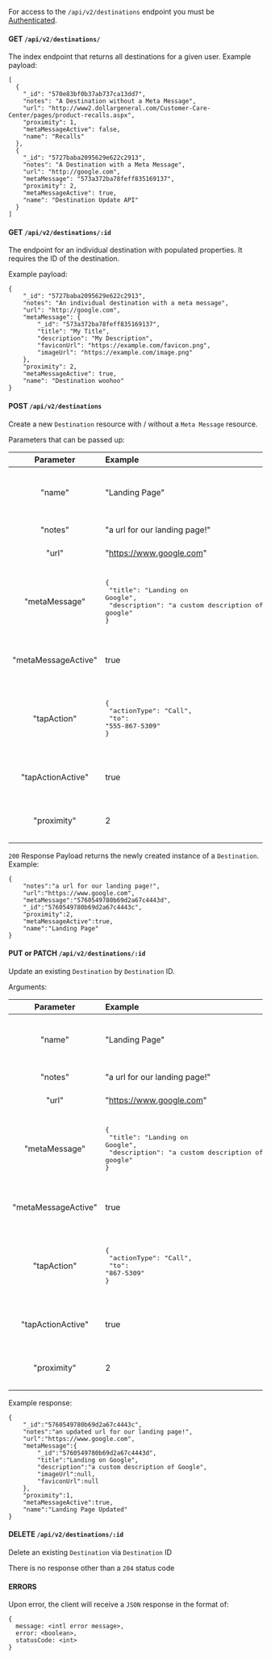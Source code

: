 For access to the `/api/v2/destinations` endpoint you must be [Authenticated](https://github.com/bkon-connect/phy-api-docs/wiki/Authentication).

#### GET `/api/v2/destinations/`

The index endpoint that returns all destinations for a given user.  Example payload:

```
[
  {
    "_id": "570e83bf0b37ab737ca13dd7",
    "notes": "A Destination without a Meta Message",
    "url": "http://www2.dollargeneral.com/Customer-Care-Center/pages/product-recalls.aspx",
    "proximity": 1,
    "metaMessageActive": false,
    "name": "Recalls"
  },
  {
    "_id": "5727baba2095629e622c2913",
    "notes": "A Destination with a Meta Message",
    "url": "http://google.com",
    "metaMessage": "573a372ba78feff835169137",
    "proximity": 2,
    "metaMessageActive": true,
    "name": "Destination Update API"
  }
]
```

#### GET `/api/v2/destinations/:id`

The endpoint for an individual destination with populated properties. It requires the ID of the destination.

Example payload:

```
{
    "_id": "5727baba2095629e622c2913",
    "notes": "An individual destination with a meta message",
    "url": "http://google.com",
    "metaMessage": {
        "_id": "573a372ba78feff835169137",
        "title": "My Title",
        "description": "My Description",
        "faviconUrl": "https://example.com/favicon.png",
        "imageUrl": "https://example.com/image.png"
    },
    "proximity": 2,
    "metaMessageActive": true,
    "name": "Destination woohoo"
}
```

#### POST `/api/v2/destinations`

Create a new `Destination` resource with / without a `Meta Message` resource.

Parameters that can be passed up:

|Parameter|Example|Notes|
|:---:|:---|:---:|
|"name"|"Landing Page"|`String` defaults to "My Destination" - Optional|
|"notes"|"a url for our landing page!"|`String` - Optional.|
|"url"|"https://www.google.com"|`String` - Required.|
|"metaMessage"|<pre>{<br> "title": "Landing on Google",<br> "description": "a custom description of google"<br>}</pre>|`Object` - Optional.  See [CoverCard](https://github.com/bkon-connect/phy-api-docs/wiki/CoverCards)™ API docs for more options|
|"metaMessageActive"|true|`Boolean` - defaults to `false`.  Optional.|
|"tapAction"|<pre>{<br> "actionType": "Call",<br> "to": "555-867-5309"</br>}</pre>|`Object` - Optional.  See [Tap Actions API docs](https://github.com/bkon-connect/phy-api-docs/wiki/Tap-Actions) for more options|
|"tapActionActive"|true|`Boolean` - defaults to `false`.  Optional.|
|"proximity"|2|`Int` - defaults to `2`.  Can be `-1`, `0`, `1`, `2`|

`200` Response Payload returns the newly created instance of a `Destination`.  Example:

```
{
    "notes":"a url for our landing page!",
    "url":"https://www.google.com",
    "metaMessage":"5760549780b69d2a67c4443d",
    "_id":"5760549780b69d2a67c4443c",
    "proximity":2,
    "metaMessageActive":true,
    "name":"Landing Page"
}
```

#### PUT or PATCH `/api/v2/destinations/:id`

Update an existing `Destination` by `Destination` ID.

Arguments:

|Parameter|Example|Notes|
|:---:|:---|:---:|
|"name"|"Landing Page"|`String` defaults to "My Destination" - Optional|
|"notes"|"a url for our landing page!"|`String` - Optional.|
|"url"|"https://www.google.com"|`String` - Required.|
|"metaMessage"|<pre>{<br> "title": "Landing on Google",<br> "description": "a custom description of google"<br>}</pre>|`Object` - Optional.  See [CoverCard](https://github.com/bkon-connect/phy-api-docs/wiki/CoverCards)™ API docs for more options|
|"metaMessageActive"|true|`Boolean` - defaults to `false`.  Optional.|
|"tapAction"|<pre>{<br> "actionType": "Call",<br> "to": "867-5309"<br>}</pre>|`Object` - Optional.  See [TapActions API docs](https://github.com/bkon-connect/phy-api-docs/wiki/Tap-Actions) for more options|
|"tapActionActive"|true|`Boolean` - defaults to `false`.  Optional.|
|"proximity"|2|`Int` - defaults to `2`.  Can be `-1`, `0`, `1`, `2`|

Example response:
```
{
    "_id":"5760549780b69d2a67c4443c",
    "notes":"an updated url for our landing page!",
    "url":"https://www.google.com",
    "metaMessage":{
        "_id":"5760549780b69d2a67c4443d",
        "title":"Landing on Google",
        "description":"a custom description of Google",
        "imageUrl":null,
        "faviconUrl":null
    },
    "proximity":1,
    "metaMessageActive":true,
    "name":"Landing Page Updated"
}
```

#### DELETE `/api/v2/destinations/:id`

Delete an existing `Destination` via `Destination` ID

There is no response other than a `204` status code


#### ERRORS

Upon error, the client will receive a `JSON` response in the format of:

```
{
  message: <intl error message>,
  error: <boolean>,
  statusCode: <int>
}
```

